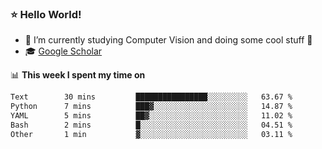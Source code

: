 ### ⭐️ Hello World!

<!--
**hologerry/hologerry** is a ✨ _special_ ✨ repository because its `README.md` (this file) appears on your GitHub profile.

Here are some ideas to get you started:

- 🔭 I’m currently working and studying on Computer Vision
- 🌱 I’m currently learning at Peking University
- 💬 Ask me about 
- 📫 How to reach me: E-mail
- 😄 Pronouns: he/his
- ⚡ Fun fact: Music is the Power
-->


- 🔭 I’m currently studying Computer Vision and doing some cool stuff 🤖
- 🎓 [Google Scholar](https://scholar.google.com/citations?user=3ykqW9wAAAAJ&hl=en)


📊 **This week I spent my time on**

<!--START_SECTION:waka-->

```txt
Text        30 mins         ████████████████░░░░░░░░░   63.67 %
Python      7 mins          ███▓░░░░░░░░░░░░░░░░░░░░░   14.87 %
YAML        5 mins          ██▓░░░░░░░░░░░░░░░░░░░░░░   11.02 %
Bash        2 mins          █░░░░░░░░░░░░░░░░░░░░░░░░   04.51 %
Other       1 min           ▓░░░░░░░░░░░░░░░░░░░░░░░░   03.11 %
```

<!--END_SECTION:waka-->

